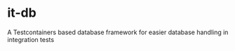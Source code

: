 # it-db
A Testcontainers based database framework for easier database handling in integration tests
